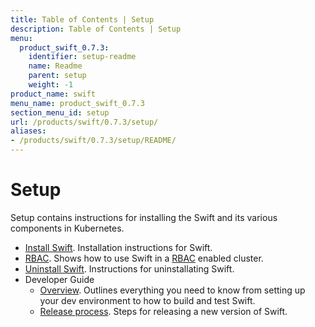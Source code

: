 ```yaml
---
title: Table of Contents | Setup
description: Table of Contents | Setup
menu:
  product_swift_0.7.3:
    identifier: setup-readme
    name: Readme
    parent: setup
    weight: -1
product_name: swift
menu_name: product_swift_0.7.3
section_menu_id: setup
url: /products/swift/0.7.3/setup/
aliases:
- /products/swift/0.7.3/setup/README/
---
```


# Setup

Setup contains instructions for installing the Swift and its various components in Kubernetes.

- [Install Swift](/products/swift/0.7.3/setup/install). Installation instructions for Swift.
- [RBAC](/products/swift/0.7.3/setup/rbac). Shows how to use Swift in a [RBAC](https://kubernetes.io/docs/admin/authorization/rbac/) enabled cluster.
- [Uninstall Swift](/products/swift/0.7.3/setup/uninstall). Instructions for uninstallating Swift.
- Developer Guide
  - [Overview](/products/swift/0.7.3/setup/developer-guide/overview). Outlines everything you need to know from setting up your dev environment to how to build and test Swift.
  - [Release process](/products/swift/0.7.3/setup/developer-guide/release). Steps for releasing a new version of Swift.
